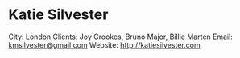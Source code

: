 # Katie Silvester

City: London
Clients: Joy Crookes, Bruno Major, Billie Marten
Email: kmsilvester@gmail.com
Website: http://katiesilvester.com
